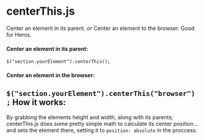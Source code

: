 # centerThis.js
Center an element in its parent.
_or_ Center an element to the browser. Good for Heros.
#### Center an element in its parent:
`$("section.yourElement").centerThis();`
#### Center an element in the browser:
`$("section.yourElement").centerThis("browser");`
How it works:
---
By grabbing the elements height and width, along with its parents; centerThis.js does some pretty simple math to calculate its center position... and sets the element there, setting it to `position: absolute` in the proccess. 
